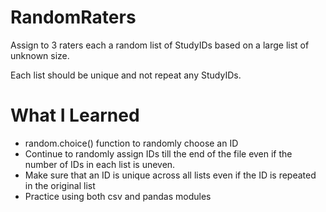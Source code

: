 # RandomRaters
Assign to 3 raters each a random list of StudyIDs based on a large list of unknown size. 

Each list should be unique and not repeat any StudyIDs.

# What I Learned
* random.choice() function to randomly choose an ID
* Continue to randomly assign IDs till the end of the file even if the number of IDs in each list is uneven.
* Make sure that an ID is unique across all lists even if the ID is repeated in the original list
* Practice using both csv and pandas modules
